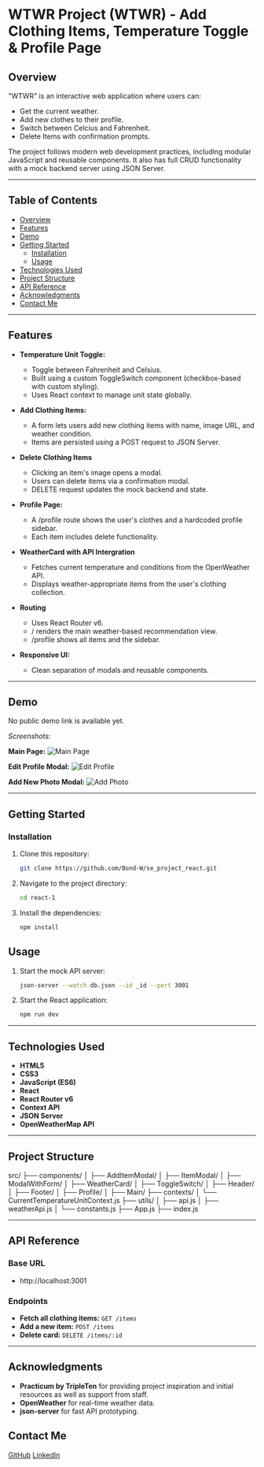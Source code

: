 # WTWR Project (WTWR) - Add Clothing Items, Temperature Toggle & Profile Page

## Overview
"WTWR" is an interactive web application where users can:
- Get the current weather.
- Add new clothes to their profile.
- Switch between Celcius and Fahrenheit.
- Delete Items with confirmation prompts.

The project follows modern web development practices, including modular JavaScript and reusable components. It also has full CRUD functionality with a mock backend server using JSON Server.

---



## Table of Contents

* [Overview](#overview)
* [Features](features)
* [Demo](#demo)
* [Getting Started](#getting-started)
  - [Installation](#installation)
  - [Usage](#usage)
* [Technologies Used](#technologies-used)
* [Project Structure](#project-structure)
* [API Reference](#api-reference)
* [Acknowledgments](#acknowledgments)
* [Contact Me](#contact-me)

---



## Features
- **Temperature Unit Toggle:**
  - Toggle between Fahrenheit and Celsius.
  - Built using a custom ToggleSwitch component (checkbox-based with custom styling).
  - Uses React context to manage unit state globally.

- **Add Clothing Items:**
  - A form lets users add new clothing items with name, image URL, and weather condition.
  - Items are persisted using a POST request to JSON Server.

- **Delete Clothing Items**
  - Clicking an item's image opens a modal.
  - Users can delete items via a confirmation modal.
  - DELETE request updates the mock backend and state.

- **Profile Page:**
  - A /profile route shows the user's clothes and a hardcoded profile sidebar.
  - Each item includes delete functionality.

- **WeatherCard with API Intergration**
  - Fetches current temperature and conditions from the OpenWeather API.
  - Displays weather-appropriate items from the user's clothing collection.

- **Routing**
  - Uses React Router v6.
  - / renders the main weather-based recommendation view.
  - /profile shows all items and the sidebar.

- **Responsive UI:**
  - Clean separation of modals and reusable components.

---

## Demo
No public demo link is available yet.

_Screenshots:_

**Main Page:**
![Main Page](../se_project_aroundtheus/src/images/mainpic.png)

**Edit Profile Modal:**
![Edit Profile](../se_project_aroundtheus/src/images/editmodalpic.png)

**Add New Photo Modal:**
![Add Photo](../se_project_aroundtheus/src/images/newphotopic.png)

---

## Getting Started

### Installation
1. Clone this repository:
   ```bash
   git clone https://github.com/Bond-W/se_project_react.git

2. Navigate to the project directory:
   ```bash
   cd react-1

3. Install the dependencies:
   ```bash
   npm install

## Usage
1. Start the mock API server:
   ```bash
   json-server --watch db.json --id _id --port 3001

2. Start the React application:
   ```bash
   npm run dev


---

## Technologies Used
- **HTML5** 
- **CSS3** 
- **JavaScript (ES6)** 
- **React**
- **React Router v6** 
- **Context API** 
- **JSON Server**
- **OpenWeatherMap API**

---

## Project Structure
src/
├── components/
│   ├── AddItemModal/
│   ├── ItemModal/
│   ├── ModalWithForm/
│   ├── WeatherCard/
│   ├── ToggleSwitch/
│   ├── Header/
│   ├── Footer/
│   ├── Profile/
│   ├── Main/
├── contexts/
│   └── CurrentTemperatureUnitContext.js
├── utils/
│   ├── api.js
│   ├── weatherApi.js
│   └── constants.js
├── App.js
├── index.js

---

## API Reference

### Base URL
- http://localhost:3001

### Endpoints 
- **Fetch all clothing items:** `GET /items`
- **Add a new item:** `POST /items`
- **Delete card:** `DELETE /items/:id`

---

## Acknowledgments
- **Practicum by TripleTen** for providing project inspiration and initial resources as well as support from staff.
- **OpenWeather** for real-time weather data.
- **json-server** for fast API prototyping.

## Contact Me
[GitHub](https://github.com/)
[LinkedIn](www.linkedin.com/in/bondawyatt)